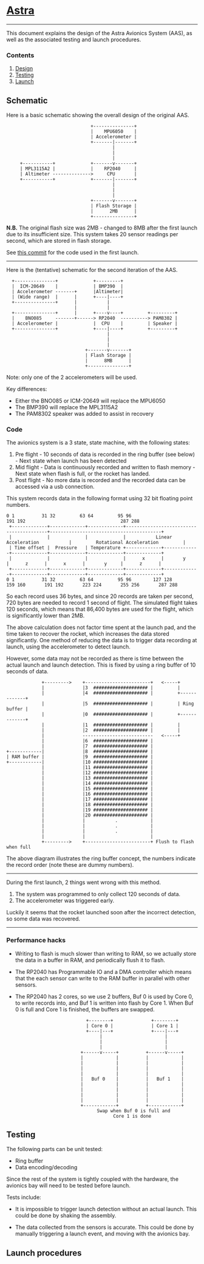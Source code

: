 # <ins>Astra</ins>

---

This document explains the design of the Astra Avionics System (AAS), as well as the associated testing and launch procedures.

### Contents

1. [Design](#Schematic)
2. [Testing](#Testing)
3. [Launch](#Launch)

## Schematic

Here is a basic schematic showing the overall design of the original AAS.

                                   +---------------+ 
                                   |    MPU6050    | 
                                   | Accelerometer | 
                                   +-------|-------+ 
                                           |         
                                           |         
                                           |         
         +-----------+             +-------v-------+ 
         | MPL3115A2 |             |    RP2040     | 
         | Altimeter -------------->     CPU       | 
         +-----------+             +-------|-------+ 
                                           |         
                                           |         
                                           |         
                                   +-------v-------+ 
                                   | Flash Storage | 
                                   |      2MB      | 
                                   +---------------+ 

**N.B.** The original flash size was 2MB - changed to 8MB after the first launch due to its insufficient size.
This system takes 20 sensor readings per second, which are stored in flash storage.

See [this commit](https://github.com/icl-art/avionics/commit/b56d4629c624b6bab54ca2577aa3f64e02a82ea5) for the code used in the first launch.

---

Here is the (tentative) schematic for the second iteration of the AAS.

      +---------------+             +---------+                    
      |  ICM-20649    |             | BMP390  |                    
      | Accelerometer -------+      |Altimeter|                    
      | (Wide range)  |      |      +----|----+                    
      +---------------+      |           |                         
                             |           |                         
      +---------------+      |      +----v----+         +---------+
      |    BNO085     -------+------> RP2040  ----------> PAM8302 |
      | Accelerometer |             |  CPU    |         | Speaker |
      +---------------+             +----|----+         +---------+
                                         |                         
                                         |                         
                                         |                         
                                 +-------v-------+                 
                                 | Flash Storage |                 
                                 |      8MB      |                 
                                 +---------------+                 

Note: only one of the 2 accelerometers will be used.

Key differences:

* Either the BNO085 or ICM-20649 will replace the MPU6050
* The BMP390 will replace the MPL3115A2
* The PAM8302 speaker was added to assist in recovery

### Code

The avionics system is a 3 state, state machine, with the following states:

1. Pre flight - 10 seconds of data is recorded in the ring buffer (see below) - Next state when launch has been detected
2. Mid flight - Data is continuously recorded and written to flash memory - Next state when flash is full, or the rocket has landed.
3. Post flight - No more data is recorded and the recorded data can be accessed via a usb connection.

This system records data in the following format using 32 bit floating point numbers.

    0 1          31 32         63 64         95 96                                    191 192                                   287 288
     +-------------+-------------+-------------+-----------------------------------------+-----------------------------------------+
     |             |             |             |           Linear Acceleration           |         Rotational Acceleration         |
     | Time offset |  Pressure   | Temperature +-------------+-------------+-------------+-------------+-------------+-------------+
     |             |             |             |      x      |       y     |      z      |      x      |       y     |      z      |
     +-------------+-------------+-------------+-------------+-------------+-------------+-------------+-------------+-------------+
    0 1          31 32         63 64         95 96        127 128       159 160       191 192       223 224       255 256       287 288

So each record uses 36 bytes, and since 20 records are taken per second, 720 bytes are needed to record 1 second of flight.
The simulated flight takes 120 seconds, which means that 86,400 bytes are used for the flight, which is significantly lower than 2MB.


The above calculation does not factor time spent at the launch pad, and the time taken to recover the rocket, which increases the data stored significantly.
One method of reducing the data is to trigger data recording at launch, using the accelerometer to detect launch.

However, some data may not be recorded as there is time between the actual launch and launch detection. This is fixed by using a ring buffer of 10 seconds of data.

                 +--------->    +------------------------+   <-----+              
                 |              |3  #################### |         |              
                 |              |4  #################### |         +-------------+
                 |              |5  #################### |         | Ring buffer |
                 |              |0  #################### |         +-------------+
                 |              |1  #################### |         |              
                 |              |2  #################### |         |              
                 |              --------------------------   <-----+              
                 |              |6  #################### |                        
                 |              |7  #################### |                        
    +------------|              |8  #################### |                        
    | RAM buffer |              |9  #################### |                        
    +------------|              |10 #################### |                        
                 |              |11 #################### |                        
                 |              |12 #################### |                        
                 |              |13 #################### |                        
                 |              |14 #################### |                        
                 |              |15 #################### |                        
                 |              |16 #################### |                        
                 |              |17 #################### |                        
                 |              |18 #################### |                        
                 |              |19 #################### |                        
                 |              |20 #################### |                        
                 |              |           .            |                        
                 |              |           .            |                        
                 |              |           .            |                        
                 |              |                        |                        
                 +--------->    +------------------------+ Flush to flash when full                       

The above diagram illustrates the ring buffer concept, the numbers indicate the record order (note these are dummy numbers).

---

During the first launch, 2 things went wrong with this method.

1. The system was programmed to only collect 120 seconds of data.
2. The accelerometer was triggered early.

Luckily it seems that the rocket launched soon after the incorrect detection, so some data was recovered.

---

### Performance hacks

* Writing to flash is much slower than writing to RAM, so we actually store the data in a buffer in RAM, and periodically flush it to flash.

* The RP2040 has Programmable IO and a DMA controller which means that the each sensor can write to the RAM buffer in parallel with other sensors.

* The RP2040 has 2 cores, so we use 2 buffers, Buf 0 is used by Core 0, to write records into, and Buf 1 is written into flash by Core 1. When Buf 0 is full and Core 1 is finished, the buffers are swapped.
  
                                +--------+              +--------+  
                                | Core 0 |              | Core 1 |  
                                +----|---+              +----|---+  
                                     |                       |      
                                     |                       |      
                                     |                       |      
                              +------v-----+          +------v-----+
                              |            |          |            |
                              |            |          |            |
                              |            |          |            |
                              |            |          |            |
                              |   Buf 0    |          |   Buf 1    |
                              |            |          |            |
                              |            |          |            |
                              |            |          |            |
                              |            |          |            |
                              +------------+          +------------+
                                    Swap when Buf 0 is full and     
                                          Core 1 is done            
  
## Testing

The following parts can be unit tested:

* Ring buffer
* Data encoding/decoding

Since the rest of the system is tightly coupled with the hardware, the avionics bay will need to be tested before launch.

Tests include:

* It is impossible to trigger launch detection without an actual launch. This could be done by shaking the assembly.

* The data collected from the sensors is accurate. This could be done by manually triggering a launch event, and moving with the avionics bay.

## Launch procedures
